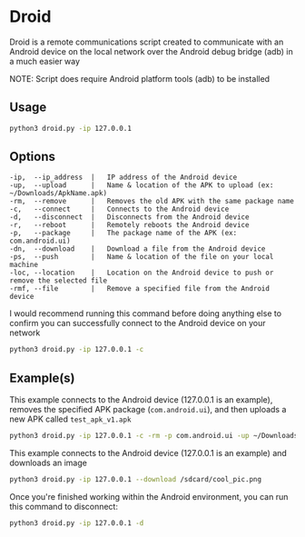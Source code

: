 # Droid
Droid is a remote communications script created to communicate with an Android device on the local network over the Android debug bridge (adb) in a much easier way

NOTE: Script does require Android platform tools (adb) to be installed

## Usage
```bash
python3 droid.py -ip 127.0.0.1
```

## Options
```
-ip,  --ip_address  |   IP address of the Android device
-up,  --upload      |   Name & location of the APK to upload (ex: ~/Downloads/ApkName.apk)
-rm,  --remove      |   Removes the old APK with the same package name
-c,   --connect     |   Connects to the Android device
-d,   --disconnect  |   Disconnects from the Android device
-r,   --reboot      |   Remotely reboots the Android device
-p,   --package     |   The package name of the APK (ex: com.android.ui)
-dn,  --download    |   Download a file from the Android device
-ps,  --push        |   Name & location of the file on your local machine
-loc, --location    |   Location on the Android device to push or remove the selected file
-rmf, --file        |   Remove a specified file from the Android device
```

I would recommend running this command before doing anything else to confirm you can successfully connect to the Android device on your network
```bash
python3 droid.py -ip 127.0.0.1 -c
```

## Example(s)
This example connects to the Android device (127.0.0.1 is an example), removes the specified APK package (`com.android.ui`), and then uploads a new APK called `test_apk_v1.apk`
```bash
python3 droid.py -ip 127.0.0.1 -c -rm -p com.android.ui -up ~/Downloads/test_apk_v1.apk
```

This example connects to the Android device (127.0.0.1 is an example) and downloads an image
```bash
python3 droid.py -ip 127.0.0.1 --download /sdcard/cool_pic.png
```

Once you're finished working within the Android environment, you can run this command to disconnect:
```bash
python3 droid.py -ip 127.0.0.1 -d
```
